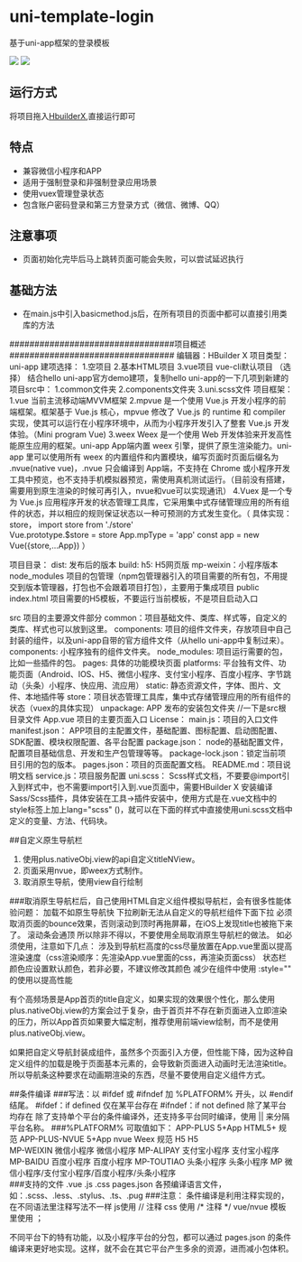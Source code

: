 # uni-template-login
基于uni-app框架的登录模板

![](https://img-cdn-qiniu.dcloud.net.cn/7E6B79E2-B469-4CF3-8F4D-7502E72C4CB8.png?imageView2/0/w/375)
![](https://img-cdn-qiniu.dcloud.net.cn/659AE293-95F8-46E1-AC1F-D62FE3B080DB.png?imageView2/0/w/375)

## 运行方式
将项目拖入[HbuilderX](http://www.dcloud.io/hbuilderx.html),直接运行即可

## 特点
* 兼容微信小程序和APP
* 适用于强制登录和非强制登录应用场景
* 使用vuex管理登录状态
* 包含账户密码登录和第三方登录方式（微信、微博、QQ）

## 注意事项
* 页面初始化完毕后马上跳转页面可能会失败，可以尝试延迟执行

## 基础方法
* 在main.js中引入basicmethod.js后，在所有项目的页面中都可以直接引用类库的方法

#################################项目概述#################################
编辑器：HBuilder X
项目类型：uni-app
建项选择：
	1.空项目
	2.基本HTML项目
	3.vue项目     vue-cli默认项目   （选择）
结合hello uni-app官方demo建项，复制hello uni-app的一下几项到新建的项目src中：
	1.common文件夹 
	2.components文件夹
	3.uni.scss文件
项目框架：
	1.vue    当前主流移动端MVVM框架
	2.mpvue  是一个使用 Vue.js 开发小程序的前端框架。框架基于 Vue.js 核心，mpvue 修改了 Vue.js 的 runtime 和 compiler 实现，使其可以运行在小程序环境中，从而为小程序开发引入了整套 Vue.js 开发体验。（Mini program Vue)
	3.weex  Weex 是一个使用 Web 开发体验来开发高性能原生应用的框架。uni-app App端内置 weex 引擎，提供了原生渲染能力。uni-app 里可以使用所有 weex 的内置组件和内置模块，编写页面时页面后缀名为 .nvue(native vue)，.nvue 只会编译到 App端，不支持在 Chrome 或小程序开发工具中预览，也不支持手机模拟器预览，需使用真机测试运行。（目前没有搭建，需要用到原生渲染的时候可再引入，nvue和vue可以实现通讯）
	4.Vuex 是一个专为 Vue.js 应用程序开发的状态管理工具库，它采用集中式存储管理应用的所有组件的状态，并以相应的规则保证状态以一种可预测的方式发生变化。（
	具体实现：store，
		import store from './store'   
		Vue.prototype.$store = store
		App.mpType = 'app'
		const app = new Vue({store,...App})
	 ）

项目目录：
dist: 	发布后的版本
	build:
		h5:	H5网页版
		mp-weixin：小程序版本
node_modules	项目的包管理（npm包管理器引入的项目需要的所有包，不用提交到版本管理器，打包也不会跟着项目打包），主要用于集成项目
public
	index.html    项目需要的H5模板，不要运行当前模板，不是项目启动入口

src	项目的主要源文件部分
	common：项目基础文件、类库、样式等，自定义的类库、样式也可以放到这里。
	components: 项目的组件文件夹，存放项目中自己封装的组件，以及uni-app自带的官方组件文件（从hello uni-app中复制过来）。
	components: 小程序独有的组件文件夹。
	node_modules: 项目运行需要的包，比如一些插件的包。
	pages: 具体的功能模块页面
	platforms: 平台独有文件、功能页面（Android、IOS、H5、微信小程序、支付宝小程序、百度小程序、字节跳动（头条）小程序、快应用、流应用）
	static: 静态资源文件，字体、图片、文件、本地插件等
	store：项目状态管理工具库，集中式存储管理应用的所有组件的状态（vuex的具体实现）
	unpackage: APP 发布的安装包文件夹
	//一下是src根目录文件
	App.vue 项目的主要页面入口
	License：
	main.js：项目的入口文件
	manifest.json： APP项目的主配置文件，基础配置、图标配置、启动图配置、SDK配置、模块权限配置、各平台配置
	package.json： node的基础配置文件，配置项目基础信息、开发和生产包管理等等。
	package-lock.json：锁定当前项目引用的包的版本。
	pages.json：项目的页面配置文档。
	README.md：项目说明文档
	service.js：项目服务配置
	uni.scss： Scss样式文档，不要要@import引入到样式中，也不需要import引入到.vue页面中，需要HBuilder X 安装编译Sass/Scss插件，具体安装在工具->插件安装中，使用方式是在.vue文档中的style标签上加上lang="scss" (<style lang="scss"></style>)，就可以在下面的样式中直接使用uni.scss文档中定义的变量、方法、代码块。
		
##自定义原生导航栏
1. 使用plus.nativeObj.view的api自定义titleNView。
2. 页面采用nvue，即weex方式制作。
3. 取消原生导航，使用view自行绘制

###取消原生导航栏后，自己使用HTML自定义组件模拟导航栏，会有很多性能体验问题：
加载不如原生导航快
下拉刷新无法从自定义的导航栏组件下面下拉
必须取消页面的bounce效果，否则滚动到顶时再拖屏幕，在iOS上发现title也被拖下来了。
滚动条会通顶
所以除非不得以，不要使用全局取消原生导航栏的做法。
如必须使用，注意如下几点：
涉及到导航栏高度的css尽量放置在App.vue里面以提高渲染速度（css渲染顺序：先渲染App.vue里面的css，再渲染页面css）
状态栏颜色应设置默认颜色，若非必要，不建议修改其颜色
减少在组件中使用 :style="" 的使用以提高性能

有个高频场景是App首页的title自定义，如果实现的效果很个性化，那么使用plus.nativeObj.view的方案会过于复杂，由于首页并不存在新页面进入立即渲染的压力，所以App首页如果要大幅定制，推荐使用前端view绘制，而不是使用plus.nativeObj.view。

如果把自定义导航封装成组件，虽然多个页面引入方便，但性能下降，因为这种自定义组件的加载是晚于页面基本元素的，会导致新页面进入动画时无法渲染title。所以导航条这种要求在动画期渲染的东西，尽量不要使用自定义组件方式。

##条件编译
###写法：以 #ifdef 或 #ifndef 加 %PLATFORM% 开头，以 #endif 结尾。
#ifdef：if defined 仅在某平台存在
#ifndef：if not defined 除了某平台均存在
除了支持单个平台的条件编译外，还支持多平台同时编译，使用 || 来分隔平台名称。
###%PLATFORM% 可取值如下：
	APP-PLUS	5+App			HTML5+ 规范
	APP-PLUS-NVUE	5+App nvue	Weex 规范
	H5	H5	
	MP-WEIXIN	微信小程序		微信小程序
	MP-ALIPAY	支付宝小程序		支付宝小程序
	MP-BAIDU	百度小程序		百度小程序
	MP-TOUTIAO	头条小程序		头条小程序
	MP	微信小程序/支付宝小程序/百度小程序/头条小程序	
###支持的文件
	.vue
	.js
	.css
	pages.json
	各预编译语言文件，如：.scss、.less、.stylus、.ts、.pug
###注意： 条件编译是利用注释实现的，在不同语法里注释写法不一样
	js使用 // 注释
	css 使用 /* 注释 */
	vue/nvue 模板里使用 <!-- 注释 -->；
	
不同平台下的特有功能，以及小程序平台的分包，都可以通过 pages.json 的条件编译来更好地实现。这样，就不会在其它平台产生多余的资源，进而减小包体积。

